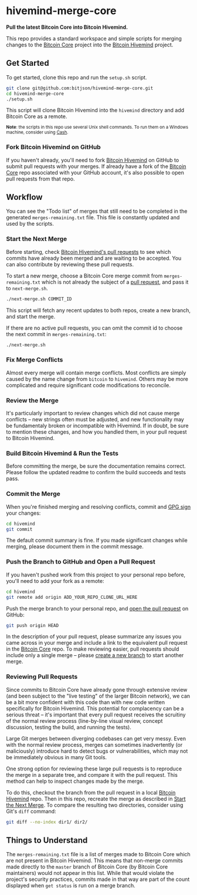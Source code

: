 # hivemind-merge-core

**Pull the latest Bitcoin Core into Bitcoin Hivemind.**

This repo provides a standard workspace and simple scripts for merging changes to the [Bitcoin Core](https://github.com/bitcoin/bitcoin) project into the [Bitcoin Hivemind](https://github.com/bitcoin-hivemind/hivemind) project.

## Get Started

To get started, clone this repo and run the `setup.sh` script.

```sh
git clone git@github.com:bitjson/hivemind-merge-core.git
cd hivemind-merge-core
./setup.sh
```

This script will clone Bitcoin Hivemind into the `hivemind` directory and add Bitcoin Core as a remote.

<small>**Note**: the scripts in this repo use several Unix shell commands. To run them on a Windows machine, consider using [Cash](https://github.com/dthree/cash).</small>

### Fork Bitcoin Hivemind on GitHub

If you haven't already, you'll need to fork [Bitcoin Hivemind](https://github.com/bitcoin-hivemind/hivemind) on GitHub to submit pull requests with your merges. If already have a fork of the [Bitcoin Core](https://github.com/bitcoin/bitcoin) repo associated with your GitHub account, it's also possible to open pull requests from that repo.

## Workflow

You can see the "Todo list" of merges that still need to be completed in the generated `merges-remaining.txt` file. This file is constantly updated and used by the scripts.

### Start the Next Merge

Before starting, check [Bitcoin Hivemind's pull requests](https://github.com/bitjson/hivemind/pulls) to see which commits have already been merged and are waiting to be accepted. You can also contribute by reviewing these pull requests.

To start a new merge, choose a Bitcoin Core merge commit from `merges-remaining.txt` which is not already the subject of a [pull request](https://github.com/bitcoin-hivemind/hivemind/pulls), and pass it to `next-merge.sh`.
```sh
./next-merge.sh COMMIT_ID
```

This script will fetch any recent updates to both repos, create a new branch, and start the merge.

If there are no active pull requests, you can omit the commit id to choose the next commit in `merges-remaining.txt`:
```sh
./next-merge.sh
```

### Fix Merge Conflicts

Almost every merge will contain merge conflicts. Most conflicts are simply caused by the name change from `bitcoin` to `hivemind`. Others may be more complicated and require significant code modifications to reconcile.

### Review the Merge

It's particularly important to review changes which did not cause merge conflicts – new strings often must be adjusted, and new functionality may be fundamentaly broken or incompatible with Hivemind. If in doubt, be sure to mention these changes, and how you handled them, in your pull request to Bitcoin Hivemind.

### Build Bitcoin Hivemind &amp; Run the Tests

Before committing the merge, be sure the documentation remains correct. Please follow the updated readme to confirm the build succeeds and tests pass.

### Commit the Merge

When you're finished merging and resolving conflicts, commit and [GPG sign](https://git-scm.com/book/en/v2/Git-Tools-Signing-Your-Work) your changes:
```sh
cd hivemind
git commit
```

The default commit summary is fine. If you made significant changes while merging, please document them in the commit message.

### Push the Branch to GitHub and Open a Pull Request

If you haven't pushed work from this project to your personal repo before, you'll need to add your fork as a remote:
```sh
cd hivemind
git remote add origin ADD_YOUR_REPO_CLONE_URL_HERE
```

Push the merge branch to your personal repo, and [open the pull request](https://help.github.com/articles/creating-a-pull-request/) on GitHub:
```sh
git push origin HEAD
```

In the description of your pull request, please summarize any issues you came across in your merge and include a link to the equivalent pull request in the [Bitcoin Core](https://github.com/bitcoin/bitcoin) repo. To make reviewing easier, pull requests should include only a single merge – please [create a new branch](#start-the-next-merge) to start another merge.

### Reviewing Pull Requests

Since commits to Bitcoin Core have already gone through extensive review (and been subject to the "live testing" of the larger Bitcoin network), we can be a bit more confident with this code than with new code written specifically for Bitcoin Hivemind. This potential for complacency can be a serious threat – it's important that every pull request receives the scruitiny of the normal review process (line-by-line visual review, concept discussion, testing the build, and running the tests).

Large Git merges between diverging codebases can get very messy. Even with the normal review process, merges can sometimes inadvertently (or maliciously) introduce hard to detect bugs or vulnerabilities, which may not be immediately obvious in many Git tools.

One strong option for reviewing these large pull requests is to reproduce the merge in a separate tree, and compare it with the pull request. This method can help to inspect changes made by the merge.

To do this, checkout the branch from the pull request in a local [Bitcoin Hivemind](https://github.com/bitcoin-hivemind/hivemind) repo. Then in this repo, recreate the merge as described in [Start the Next Merge](#start-the-next-merge). To compare the resulting two directories, consider using Git's `diff` command:

```sh
git diff --no-index dir1/ dir2/
```

## Things to Understand

The `merges-remaining.txt` file is a list of merges made to Bitcoin Core which are not present in Bitcoin Hivemind. This means that non-merge commits made directly to the `master` branch of Bitcoin Core (by Bitcoin Core maintainers) would not appear in this list. While that would violate the project's security practices, commits made in that way are part of the count displayed when `get status` is run on a merge branch.
